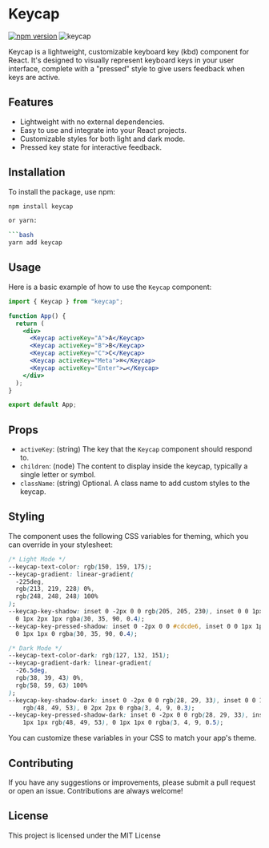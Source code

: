 # Keycap

[![npm version](https://badge.fury.io/js/keycap.svg)](https://badge.fury.io/js/keycap)
![keycap](https://github.com/buraksakalli/keycap/assets/10114716/ea114e89-6fbc-47c6-ad87-b71046cec882)

Keycap is a lightweight, customizable keyboard key (kbd) component for React. It's designed to visually represent keyboard keys in your user interface, complete with a "pressed" style to give users feedback when keys are active.

## Features

- Lightweight with no external dependencies.
- Easy to use and integrate into your React projects.
- Customizable styles for both light and dark mode.
- Pressed key state for interactive feedback.

## Installation

To install the package, use npm:

````bash
npm install keycap

or yarn:

```bash
yarn add keycap
````

## Usage

Here is a basic example of how to use the `Keycap` component:

```jsx
import { Keycap } from "keycap";

function App() {
  return (
    <div>
      <Keycap activeKey="A">A</Keycap>
      <Keycap activeKey="B">B</Keycap>
      <Keycap activeKey="C">C</Keycap>
      <Keycap activeKey="Meta">⌘</Keycap>
      <Keycap activeKey="Enter">↵</Keycap>
    </div>
  );
}

export default App;
```

## Props

- `activeKey`: (string) The key that the `Keycap` component should respond to.
- `children`: (node) The content to display inside the keycap, typically a single letter or symbol.
- `className`: (string) Optional. A class name to add custom styles to the keycap.

## Styling

The component uses the following CSS variables for theming, which you can override in your stylesheet:

```css
/* Light Mode */
--keycap-text-color: rgb(150, 159, 175);
--keycap-gradient: linear-gradient(
  -225deg,
  rgb(213, 219, 228) 0%,
  rgb(248, 248, 248) 100%
);
--keycap-key-shadow: inset 0 -2px 0 0 rgb(205, 205, 230), inset 0 0 1px 1px #fff,
  0 1px 2px 1px rgba(30, 35, 90, 0.4);
--keycap-key-pressed-shadow: inset 0 -2px 0 0 #cdcde6, inset 0 0 1px 1px #fff,
  0 1px 1px 0 rgba(30, 35, 90, 0.4);

/* Dark Mode */
--keycap-text-color-dark: rgb(127, 132, 151);
--keycap-gradient-dark: linear-gradient(
  -26.5deg,
  rgb(38, 39, 43) 0%,
  rgb(58, 59, 63) 100%
);
--keycap-key-shadow-dark: inset 0 -2px 0 0 rgb(28, 29, 33), inset 0 0 1px 1px
    rgb(48, 49, 53), 0 2px 2px 0 rgba(3, 4, 9, 0.3);
--keycap-key-pressed-shadow-dark: inset 0 -2px 0 0 rgb(28, 29, 33), inset 0 0
    1px 1px rgb(48, 49, 53), 0 1px 1px 0 rgba(3, 4, 9, 0.5);
```

You can customize these variables in your CSS to match your app's theme.

## Contributing

If you have any suggestions or improvements, please submit a pull request or open an issue. Contributions are always welcome!

## License

This project is licensed under the MIT License
